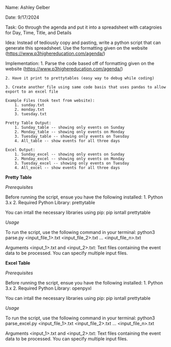 Name: 
    Ashley Gelber

Date: 
    9/17/2024

Task: 
    Go through the agenda and put it into a spreadsheet with catagroies for Day, Time, Title, and Details

Idea: 
    Instead of tediously copy and pasting, write a python script that can generate this spreadsheet. Use the formatting given on the website (https://www.p3highereducation.com/agenda/)

Implementation: 
    1. Parse the code based off of formatting given on the website (https://www.p3highereducation.com/agenda/)

    2. Have it print to prettytables (easy way to debug while coding)

    3. Create another file using same code basis that uses pandas to allow export to an excel file

    Example Files (took text from website):
        1. sunday.txt
        2. monday.txt
        3. tuesday.txt

    Pretty Table Output:
        1. Sunday_table -- showing only events on Sunday
        2. Monday_table -- showing only events on Monday
        3. Tuesday_table -- showing only events on Tuesday
        4. All_table -- show events for all three days

    Excel Output:
        1. Sunday_excel -- showing only events on Sunday
        2. Monday_excel -- showing only events on Monday
        3. Tuesday_excel -- showing only events on Tuesday
        4. All_excel -- show events for all three days


**Pretty Table**

*Prerequisites*

Before running the script, ensue you have the following installed:
    1. Python 3.x
    2. Required Python Library: prettytable

You can intall the necessary libraries using pip:
    pip isntall prettytable


*Usage*
    
To run the script, use the following command in your terminal:
    python3 parse.py <input_file_1>.txt <input_file_2>.txt ... <input_file_n>.txt

Arguments
    <input_1>.txt and <input_2>.txt: Text files containing the event data to be processed. You can specify multiple input files.

**Excel Table**

*Prerequisites*

Before running the script, ensue you have the following installed:
    1. Python 3.x
    2. Required Python Library: openpyxl

You can intall the necessary libraries using pip:
    pip isntall prettytable


*Usage*
    
To run the script, use the following command in your terminal:
    python3 parse_excel.py <input_file_1>.txt <input_file_2>.txt ... <input_file_n>.txt

Arguments
    <input_1>.txt and <input_2>.txt: Text files containing the event data to be processed. You can specify multiple input files.

